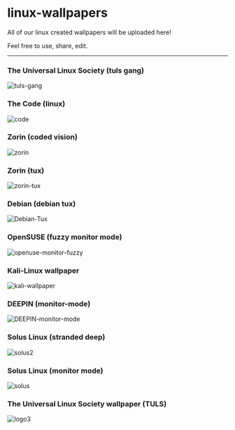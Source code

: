 # linux-wallpapers

All of our linux created wallpapers will be uploaded here! 

Feel free to use, share, edit. 

-------
### The Universal Linux Society (tuls gang)
![tuls-gang](https://github.com/the-universal-linux-society/linux-wallpapers/assets/161962528/f23ce0f2-ce6e-4c9f-9f1d-4bb5af0807a6)
### The Code (linux)
![code](https://github.com/the-universal-linux-society/linux-wallpapers/assets/161962528/812946ed-521b-4601-9f23-632553ce2ae0)
### Zorin (coded vision)
![zorin](https://github.com/the-universal-linux-society/linux-wallpapers/assets/161962528/b4dcb059-5eb0-4242-9805-4f5eb7cfa0f3)
### Zorin (tux)
![zorin-tux](https://github.com/the-universal-linux-society/linux-wallpapers/assets/161962528/67f58435-af7e-45ee-b3f9-e9e2f8ba2c99)
### Debian (debian tux)
![Debian-Tux](https://github.com/distrohopperuk/linux-wallpapers/assets/159959630/507d9490-7bfb-4b5d-9a89-4abb6b422de7)
### OpenSUSE (fuzzy monitor mode)
![openuse-monitor-fuzzy](https://github.com/distrohopperuk/linux-wallpapers/assets/159959630/d9074e49-27fb-4e43-985a-0deb009a19ae)
### Kali-Linux wallpaper
![kali-wallpaper](https://github.com/distrohopperuk/linux-wallpapers/assets/159959630/7c37c4f4-df24-4796-82f6-bf2b7b2f5ab2)
### DEEPIN (monitor-mode)
![DEEPIN-monitor-mode](https://github.com/distrohopperuk/linux-wallpapers/assets/159959630/003d2af0-1212-410f-aa35-b72b19e3a8e6)
### Solus Linux (stranded deep)
![solus2](https://github.com/distrohopperuk/linux-wallpapers/assets/159959630/ecef245d-44dd-4c40-9ca8-908f89fec9e5)
### Solus Linux (monitor mode)
![solus](https://github.com/distrohopperuk/linux-wallpapers/assets/159959630/25c892cc-bc1b-43ac-b240-115b602548fc)
### The Universal Linux Society wallpaper (TULS)
![logo3](https://github.com/the-universal-linux-society/linux-wallpapers/assets/161962528/6497583f-1c6b-4e01-ad28-46502df50195)


